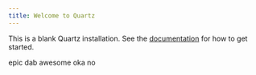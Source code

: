 ```yaml
---
title: Welcome to Quartz
---
```


This is a blank Quartz installation.
See the [documentation](https://quartz.jzhao.xyz) for how to get started.

epic dab awesome oka no